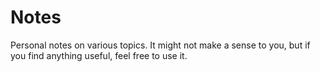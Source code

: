 # Notes

Personal notes on various topics. It might not make a sense to you, but if you find anything useful, feel free to use it. 
